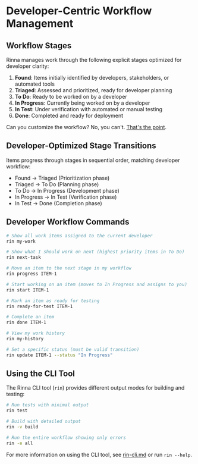<!-- Copyright (c) 2025 [Eric C. Mumford](https://github.com/heymumford) [@heymumford], Gemini Deep Research, Claude 3.7. -->

# Developer-Centric Workflow Management

## Workflow Stages

Rinna manages work through the following explicit stages optimized for developer clarity:

1. **Found**: Items initially identified by developers, stakeholders, or automated tools
2. **Triaged**: Assessed and prioritized, ready for developer planning
3. **To Do**: Ready to be worked on by a developer
4. **In Progress**: Currently being worked on by a developer
5. **In Test**: Under verification with automated or manual testing
6. **Done**: Completed and ready for deployment

Can you customize the workflow? No, you can't. [That's the point](workflow-philosophy.md).

## Developer-Optimized Stage Transitions

Items progress through stages in sequential order, matching developer workflow:

- Found → Triaged (Prioritization phase)
- Triaged → To Do (Planning phase)
- To Do → In Progress (Development phase)
- In Progress → In Test (Verification phase)
- In Test → Done (Completion phase)

## Developer Workflow Commands

```bash
# Show all work items assigned to the current developer
rin my-work

# Show what I should work on next (highest priority items in To Do)
rin next-task

# Move an item to the next stage in my workflow
rin progress ITEM-1

# Start working on an item (moves to In Progress and assigns to you)
rin start ITEM-1

# Mark an item as ready for testing
rin ready-for-test ITEM-1

# Complete an item
rin done ITEM-1

# View my work history
rin my-history

# Set a specific status (must be valid transition)
rin update ITEM-1 --status "In Progress"
```

## Using the CLI Tool

The Rinna CLI tool (`rin`) provides different output modes for building and testing:

```bash
# Run tests with minimal output
rin test

# Build with detailed output
rin -v build

# Run the entire workflow showing only errors
rin -e all
```

For more information on using the CLI tool, see [rin-cli.md](rin-cli.md) or run `rin --help`.
